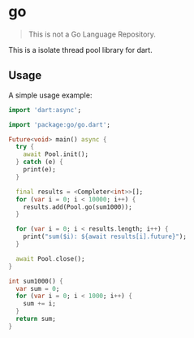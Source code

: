 # go

> This is not a Go Language Repository.

This is a isolate thread pool library for dart.

## Usage

A simple usage example:

```dart
import 'dart:async';

import 'package:go/go.dart';

Future<void> main() async {
  try {
    await Pool.init();
  } catch (e) {
    print(e);
  }

  final results = <Completer<int>>[];
  for (var i = 0; i < 10000; i++) {
    results.add(Pool.go(sum1000));
  }

  for (var i = 0; i < results.length; i++) {
    print("sum($i): ${await results[i].future}");
  }

  await Pool.close();
}

int sum1000() {
  var sum = 0;
  for (var i = 0; i < 1000; i++) {
    sum += i;
  }
  return sum;
}
```
